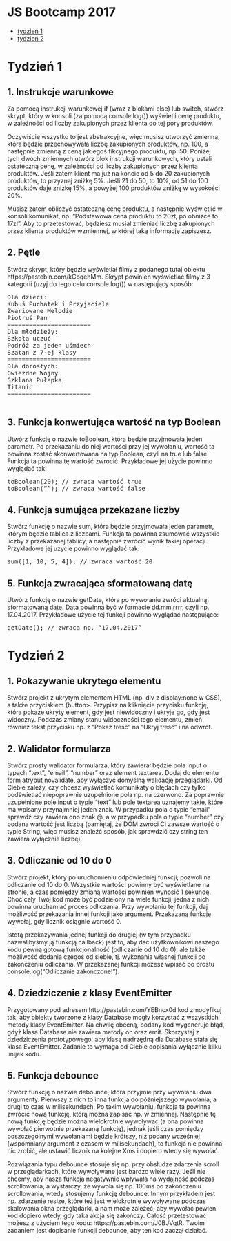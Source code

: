 # JS Bootcamp 2017

<ul>
<li><a href="#tydzien1">tydzień 1</a></li>
<li><a href="#tydzien2">tydzień 2</a></li>
</ul>


<h1><a name="tydzien1"><a>Tydzień 1</h1>

<h2>1. Instrukcje warunkowe</h2>
<p>Za pomocą instrukcji warunkowej if (wraz z blokami else) lub switch, stwórz skrypt, który
w konsoli (za pomocą console.log()) wyświetli cenę produktu, w zależności od liczby
zakupionych przez klienta do tej pory produktów.</p>
<p> Oczywiście wszystko to jest abstrakcyjne, więc musisz utworzyć zmienną, która będzie przechowywała liczbę zakupionych produktów, np. 100, a następnie zmienną z ceną jakiegoś fikcyjnego produktu, np. 50. Poniżej tych dwóch zmiennych utwórz blok instrukcji warunkowych, który ustali ostateczną cenę, w zależności od liczby zakupionych przez klienta produktów. Jeśli zatem klient ma już na koncie od 5 do 20 zakupionych produktów, to przyznaj zniżkę 5%. Jeśli 21 do 50, to 10%, od 51 do 100 produktów daje zniżkę 15%, a powyżej 100 produktów zniżkę w wysokości 20%.</p>
<p>Musisz zatem obliczyć ostateczną cenę produktu, a następnie wyświetlić w konsoli komunikat, np. “Podstawowa cena produktu to 20zł, po obniżce to 17zł”. Aby to przetestować, będziesz musiał zmieniać liczbę zakupionych przez klienta produktów wzmiennej, w której taką informację zapiszesz.</p>

<h2>2. Pętle</h2>
<p>Stwórz skrypt, który będzie wyświetlał filmy z podanego tutaj obiektu https://pastebin.com/kCbqehMm.
Skrypt powinien wyświetlać filmy z 3 kategorii (użyj do tego celu console.log()) w
następujący sposób:</p>
<pre>Dla dzieci:
Kubuś Puchatek i Przyjaciele
Zwariowane Melodie
Piotruś Pan
=======================
Dla młodzieży:
Szkoła uczuć
Podróż za jeden uśmiech
Szatan z 7-ej klasy
=======================
Dla dorosłych:
Gwiezdne Wojny
Szklana Pułapka
Titanic
=======================

</pre>

<h2>3. Funkcja konwertująca wartość na typ Boolean</h2>

<p>Utwórz funkcję o nazwie toBoolean, która będzie przyjmowała jeden parametr. Po
przekazaniu do niej wartości przy jej wywołaniu, wartość ta powinna zostać skonwertowana
na typ Boolean, czyli na true lub false. Funkcja ta powinna tę wartość zwrócić.
Przykładowe jej użycie powinno wyglądać tak:</p>

<pre>toBoolean(20); // zwraca wartość true
toBoolean(“”); // zwraca wartość false</pre>


<h2>4. Funkcja sumująca przekazane liczby</h2>

<p>Stwórz funkcję o nazwie sum, która będzie przyjmowała jeden parametr, którym będzie
tablica z liczbami. Funkcja ta powinna zsumować wszystkie liczby z przekazanej tablicy, a
następnie zwrócić wynik takiej operacji.
Przykładowe jej użycie powinno wyglądać tak:</p>

<pre>sum([1, 10, 5, 4]); // zwraca wartość 20</pre>


<h2>5. Funkcja zwracająca sformatowaną datę</h2>

<p>Utwórz funkcję o nazwie getDate, która po wywołaniu zwróci aktualną, sformatowaną datę.
Data powinna być w formacie dd.mm.rrrr, czyli np. 17.04.2017.
Przykładowe użycie tej funkcji powinno wyglądać następująco:</p>

<pre>getDate(); // zwraca np. “17.04.2017”</pre>


<h1><a name="tydzien2"><a>Tydzień 2</h1>

<h2>1. Pokazywanie ukrytego elementu</h2>

<p>
    Stwórz projekt z ukrytym elementem HTML (np. div z display:none w CSS), a także
przyciskiem (button>. Przypisz na kliknięcie przycisku funkcję, która pokaże ukryty
element, gdy jest niewidoczny i ukryje go, gdy jest widoczny. Podczas zmiany stanu
widoczności tego elementu, zmień również tekst przycisku np. z “Pokaż treść” na “Ukryj
treść” i na odwrót.
</p>

<h2>2. Walidator formularza</h2>
<p>
    Stwórz prosty walidator formularza, który zawierał będzie pola input o typach “text”,
“email”, “number” oraz element textarea. Dodaj do elementu form atrybut
novalidate, aby wyłączyć domyślną walidację przeglądarki. Od Ciebie zależy, czy chcesz
wyświetlać komunikaty o błędach czy tylko podświetlać niepoprawnie uzupełnione pola np.
na czerwono. Za poprawnie uzupełnione pole input o typie “text” lub pole textarea
uznajemy takie, które ma wpisany przynajmniej jeden znak. W przypadku pola o typie
“email” sprawdź czy zawiera ono znak @, a w przypadku pola o typie “number” czy podana
wartość jest liczbą (pamiętaj, że DOM zwróci Ci zawsze wartość o typie String, więc
musisz znaleźć sposób, jak sprawdzić czy string ten zawiera wyłącznie liczbę).
</p>
<h2>3. Odliczanie od 10 do 0</h2>
<p>
    Stwórz projekt, który po uruchomieniu odpowiedniej funkcji, pozwoli na odliczanie
od 10 do 0. Wszystkie wartości powinny być wyświetlane na stronie, a czas pomiędzy
zmianą wartości powinien wynosić 1 sekundę. Choć cały Twój kod może być podzielony na
wiele funkcji, jedna z nich powinna uruchamiać proces odliczania. Przy wywołaniu tej
funkcji, daj możliwość przekazania innej funkcji jako argument. Przekazaną funkcję
wywołaj, gdy licznik osiągnie wartość 0.
</p>

<p>
    Istotą przekazywania jednej funkcji do drugiej (w tym przypadku nazwalibyśmy ją funkcją
callback) jest to, aby dać użytkownikowi naszego kodu pewną gotową funkcjonalność
(odliczanie od 10 do 0), ale także możliwość dodania czegoś od siebie, tj. wykonania
własnej funkcji po zakończeniu odliczania. W przekazanej funkcji możesz wpisać po prostu
console.log(“Odliczanie zakończone!”).
</p>

<h2>4. Dziedziczenie z klasy EventEmitter</h2>

<P>
    Przygotowany pod adresem http://pastebin.com/YEBncx0d kod zmodyfikuj tak, aby obiekty
tworzone z klasy Database mogły korzystać z wszystkich metody klasy EventEmitter. Na
chwilę obecną, podany kod wygeneruje błąd, gdyż klasa Database nie zawiera metody on
oraz emit. Skorzystaj z dziedziczenia prototypowego, aby klasą nadrzędną dla Database
stała się klasa EventEmitter. Zadanie to wymaga od Ciebie dopisania wyłącznie kilku
linijek kodu.
</P>

<h2>5. Funkcja debounce</h2>

<p>
    Stwórz funkcję o nazwie debounce, która przyjmie przy wywołaniu dwa argumenty.
Pierwszy z nich to inna funkcja do późniejszego wywołania, a drugi to czas w
milisekundach. Po takim wywołaniu, funkcja ta powinna zwrócić nową funkcję, którą
można zapisać np. w zmiennej. Następnie tę nową funkcję będzie można wielokrotnie
wywoływać (a ona powinna wywołać pierwotnie przekazaną funkcję), jednak jeśli czas
pomiędzy poszczególnymi wywołaniami będzie krótszy, niż podany wcześniej (wspomniany
argument z czasem w milisekundach), to funkcja nie powinna nic zrobić, ale ustawić licznik
na kolejne Xms i dopiero wtedy się wywołać.
</p>

<p>
    Rozwiązania typu debounce stosuje się np. przy obsłudze zdarzenia scroll w
przeglądarkach, które wywoływane jest bardzo wiele razy. Jeśli nie chcemy, aby nasza
funkcja negatywnie wpływała na wydajność podczas scrollowania, a wystarczy, że wywoła
się np. 100ms po zakończeniu scrollowania, wtedy stosujemy funkcję debounce. Innym
przykładem jest np. zdarzenie resize, które też jest wielokrotnie wywoływane podczas
skalowania okna przeglądarki, a nam może zależeć, aby wywołać pewien kod dopiero
wtedy, gdy taka akcja się zakończy.
Całość przetestować możesz z użyciem tego kodu: https://pastebin.com/J0BJVqtR. Twoim
zadaniem jest dopisanie funkcji debounce, aby ten kod zaczął działać.
</p>
